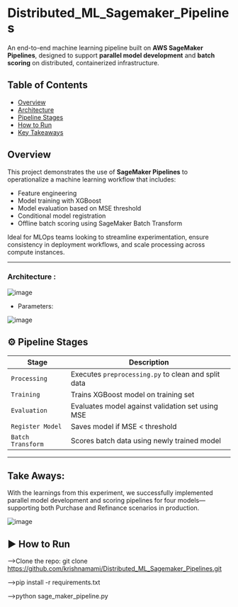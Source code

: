 # Distributed_ML_Sagemaker_Pipelines
An end-to-end machine learning pipeline built on **AWS SageMaker Pipelines**, designed to support **parallel model development** and **batch scoring** on distributed, containerized infrastructure.

## Table of Contents
- [Overview](#overview)
- [Architecture](#architecture)
- [Pipeline Stages](#pipeline-stages)
- [How to Run](#how-to-run)
- [Key Takeaways](#key-takeaways)

## Overview

This project demonstrates the use of **SageMaker Pipelines** to operationalize a machine learning workflow that includes:

- Feature engineering
- Model training with XGBoost
- Model evaluation based on MSE threshold
- Conditional model registration
- Offline batch scoring using SageMaker Batch Transform

Ideal for MLOps teams looking to streamline experimentation, ensure consistency in deployment workflows, and scale processing across compute instances.

---

### Architecture :

![image](https://github.com/user-attachments/assets/0adca7b6-0745-4f7a-b839-3221d1d79d6e)


* Parameters:

![image](https://github.com/user-attachments/assets/3312dabb-84be-407c-8b9c-b2e4f7469c58)

## ⚙️ Pipeline Stages

| Stage       | Description |
|-------------|-------------|
| `Processing` | Executes `preprocessing.py` to clean and split data |
| `Training`   | Trains XGBoost model on training set |
| `Evaluation` | Evaluates model against validation set using MSE |
| `Register Model` | Saves model if MSE < threshold |
| `Batch Transform` | Scores batch data using newly trained model |

---

    
## Take Aways:
   
   With the learnings from this experiment, we successfully implemented parallel model development and scoring pipelines for four models—supporting both Purchase and Refinance scenarios in production.
   
  ![image](https://github.com/user-attachments/assets/bf438d9f-2f86-48fb-aef7-5194f169949f)

## ▶️ How to Run
 -->Clone the repo: git clone https://github.com/krishnamami/Distributed_ML_Sagemaker_Pipelines.git
 
 -->pip install -r requirements.txt
 
 -->python sage_maker_pipeline.py



   

